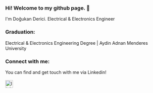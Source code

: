 ### Hi! Welcome to my github  page. 👋
I'm Doğukan Derici. Electrical & Electronics Engineer

### Graduation:
Electrical & Electronics Engineering Degree | Aydin Adnan Menderes University

### Connect with me:
You can find and get touch with me via Linkedin!<br>
<br>[<img align="left" alt="linkedin | LinkedIn" width="24px" src="https://raw.githubusercontent.com/peterthehan/peterthehan/master/assets/linkedin.svg" />][linkedin]
<br/>

[linkedin]: https://www.linkedin.com/in/doğukan-derici

<br/>
